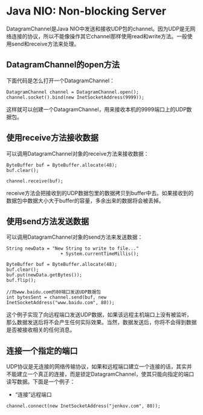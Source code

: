 # Java NIO: Non-blocking Server

DatagramChannel是Java NIO中发送和接收UDP包的channel。因为UDP是无网络连接的协议，所以不能像操作其它channel那样使用read和write方法。一般使用send和receive方法来处理。

## DatagramChannel的open方法

下面代码是怎么打开一个DatagramChannel：

```
DatagramChannel channel = DatagramChannel.open();
channel.socket().bind(new InetSocketAddress(9999));
```

这样就可以创建一个DatagramChannel，用来接收本机的9999端口上的UDP数据包。

## 使用receive方法接收数据

可以调用DatagramChannel对象的receive方法来接收数据：

```
ByteBuffer buf = ByteBuffer.allocate(48);
buf.clear();

channel.receive(buf);
```

receive方法会把接收到的UDP数据包里的数据拷贝到buffer中去。如果接收到的数据包中数据大小大于buffer的容量，多余出来的数据将会被丢掉。

## 使用send方法发送数据

可以调用DatagramChannel对象的send方法来发送数据：

```
String newData = "New String to write to file..."
                    + System.currentTimeMillis();

ByteBuffer buf = ByteBuffer.allocate(48);
buf.clear();
buf.put(newData.getBytes());
buf.flip();

//向www.baidu.com的80端口发送UDP数据包
int bytesSent = channel.send(buf, new InetSocketAddress("www.baidu.com", 80));
```

这个例子实现了向远程端口发送UDP数据，如果该远程主机端口上没有被监听，那么数据发送后将不会产生任何实际效果。当然，数据发送后，你将不会得到数据是否被接收相关的任何消息。

## 连接一个指定的端口

UDP协议是无连接的网络传输协议，如果和远程端口建立一个连接的话，其实并不能建立一个真正的连接，而是锁定DatagramChannel，使其只能向指定的端口读写数据。下面是一个例子：

* “连接”远程端口

```
channel.connect(new InetSocketAddress("jenkov.com", 80));
```



